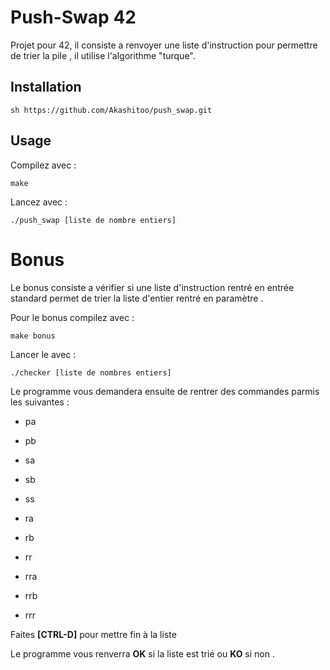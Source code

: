 # Push-Swap 42

Projet pour 42, il consiste a renvoyer une liste d'instruction pour permettre de trier la pile , il utilise l'algorithme "turque".

## Installation

```sh https://github.com/Akashitoo/push_swap.git```

## Usage

Compilez avec :

```make```

Lancez avec :

```./push_swap [liste de nombre entiers] ```

# Bonus

Le bonus consiste a vérifier si une liste d'instruction rentré en entrée standard permet de trier la liste d'entier rentré en paramètre .

Pour le bonus compilez avec :

``` make bonus ```

Lancer le avec :

```./checker [liste de nombres entiers] ```

Le programme vous demandera ensuite de rentrer des commandes parmis les suivantes :

- pa

- pb

- sa

- sb

- ss

- ra

- rb

- rr

- rra

- rrb

- rrr

Faites **[CTRL-D]** pour mettre fin à la liste

Le programme vous renverra **OK** si la liste est trié ou **KO** si non .


